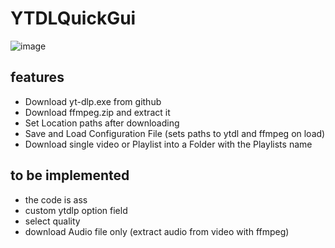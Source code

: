 # YTDLQuickGui
![image](https://github.com/user-attachments/assets/a2b9c848-cd8c-4dbf-8d50-8581eb4ff88c)

## features
- Download yt-dlp.exe from github
- Download ffmpeg.zip and extract it
- Set Location paths after downloading
- Save and Load Configuration File (sets paths to ytdl and ffmpeg on load)
- Download single video or Playlist into a Folder with the Playlists name

## to be implemented
- the code is ass
- custom ytdlp option field
- select quality
- download Audio file only (extract audio from video with ffmpeg)
